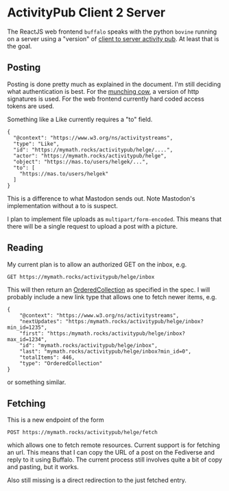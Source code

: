 # ActivityPub Client 2 Server

The ReactJS web frontend `buffalo` speaks with the python `bovine` running on a server using a "version" of [client to server activity pub](https://www.w3.org/TR/activitypub/#client-to-server-interactions). At least that is the goal.

## Posting

Posting is done pretty much as explained in the document. I'm still deciding what authentication is best. For the [munching cow](https://mymath.rocks/munchingcow), a version of http signatures is used. For the web frontend currently hard coded access tokens are used.

Something like a Like currently requires a "to" field.

```
{
  "@context": "https://www.w3.org/ns/activitystreams",
  "type": "Like",
  "id": "https://mymath.rocks/activitypub/helge/....",
  "actor": "https://mymath.rocks/activitypub/helge",
  "object": "https://mas.to/users/helgek/...",
  "to": [
    "https://mas.to/users/helgek"
  ]
}
```

This is a difference to what Mastodon sends out. Note Mastodon's implementation without a to is suspect.

I plan to implement file uploads as `multipart/form-encoded`. This means that there will be a single request to upload a post with a picture.

## Reading

My current plan is to allow an authorized GET on the inbox, e.g.

```
GET https://mymath.rocks/activitypub/helge/inbox
```

This will then return an [OrderedCollection](https://www.w3.org/TR/activitypub/#inbox) as specified in the spec. I will probably include a new link type that allows one to fetch newer items, e.g.

```
{
    "@context": "https://www.w3.org/ns/activitystreams",
    "nextUpdates": "https:/mymath.rocks/activitypub/helge/inbox?min_id=1235",
    "first": "https:/mymath.rocks/activitypub/helge/inbox?max_id=1234",
    "id": "mymath.rocks/activitypub/helge/inbox",
    "last": "mymath.rocks/activitypub/helge/inbox?min_id=0",
    "totalItems": 446,
    "type": "OrderedCollection"
}

```

or something similar.

## Fetching

This is a new endpoint of the form

```
POST https://mymath.rocks/activitypub/helge/fetch
```

which allows one to fetch remote resources. Current support is for fetching an url. This means that I can copy the URL of a post on the Fediverse and reply to it using Buffalo. The current process still involves quite a bit of copy and pasting, but it works.

Also still missing is a direct redirection to the just fetched entry.
